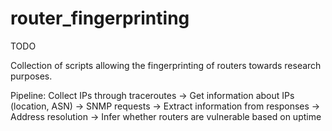 # router_fingerprinting

TODO

Collection of scripts allowing the fingerprinting of routers towards research purposes. 

Pipeline:
Collect IPs through traceroutes -> Get information about IPs (location, ASN) -> SNMP requests -> Extract information from responses -> Address resolution -> Infer whether routers are vulnerable based on uptime
